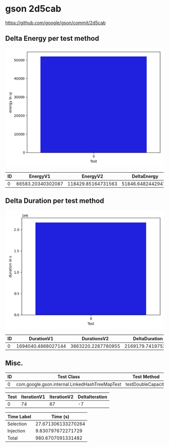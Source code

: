 # gson 2d5cab


https://github.com/google/gson/commit/2d5cab



## Delta Energy per test method

![](./gson_delta_energy_0_v.png)


| ID | EnergyV1 | EnergyV2 | DeltaEnergy |
| --- | --- | --- | --- |
| 0 | 66583.20340302087 | 118429.85164731563 | 51846.64824429476 |

## Delta Duration per test method

![](./gson_delta_duration_0_v.png)


| ID | DurationV1 | DurationsV2 | DeltaDuration |
| --- | --- | --- | --- |
| 0 | 1694040.4868027144 | 3863220.2287780955 | 2169179.741975381 |

## Misc.

| ID | Test Class | Test Method |
| --- | --- | --- |
| 0 | com.google.gson.internal.LinkedHashTreeMapTest | testDoubleCapacity |




| Test | IterationV1 | IterationV2 | DeltaIteration |
| --- | --- | --- | --- |
| 0 | 74 | 67 | -7 |



| Time Label | Time (s) |
| --- | --- |
| Selection | 27.671306133270264 |
| Injection | 9.830797672271729 |
| Total | 980.6707091331482 |


